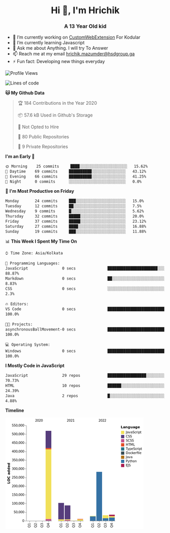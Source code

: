 <h1 align="center">Hi 👋, I'm Hrichik</h1>
<h3 align="center">A 13 Year Old kid</h3>


- 🔭 I’m currently working on [CustomWebExtension](https://github.com/hrichiksite/CustomWebExtension) For Kodular
- 🌱 I’m currently learning Javascript
- 💬 Ask me about Anything. I will try To Answer
- 📫 Reach me at my email hrichik.mazumder@hsdgroup.ga
- ⚡ Fun fact: Developing new things everyday

<!--START_SECTION:waka-->
![Profile Views](http://img.shields.io/badge/Profile%20Views-96-blue)

![Lines of code](https://img.shields.io/badge/From%20Hello%20World%20I%27ve%20Written-3.1%20million%20lines%20of%20code-blue)

**🐱 My Github Data** 

> 🏆 184 Contributions in the Year 2020
 > 
> 📦 57.6 kB Used in Github's Storage 
 > 
> 🚫 Not Opted to Hire
 > 
> 📜 80 Public Repositories
 > 
> 🔑 9 Private Repositories 

**I'm an Early 🐤** 

```text
🌞 Morning    25 commits     ████░░░░░░░░░░░░░░░░░░░░░   15.62% 
🌆 Daytime    69 commits     ██████████░░░░░░░░░░░░░░░   43.12% 
🌃 Evening    66 commits     ██████████░░░░░░░░░░░░░░░   41.25% 
🌙 Night      0 commits      ░░░░░░░░░░░░░░░░░░░░░░░░░   0.0%

```
📅 **I'm Most Productive on Friday** 

```text
Monday       24 commits     ███░░░░░░░░░░░░░░░░░░░░░░   15.0% 
Tuesday      12 commits     ██░░░░░░░░░░░░░░░░░░░░░░░   7.5% 
Wednesday    9 commits      █░░░░░░░░░░░░░░░░░░░░░░░░   5.62% 
Thursday     32 commits     █████░░░░░░░░░░░░░░░░░░░░   20.0% 
Friday       37 commits     █████░░░░░░░░░░░░░░░░░░░░   23.12% 
Saturday     27 commits     ████░░░░░░░░░░░░░░░░░░░░░   16.88% 
Sunday       19 commits     ███░░░░░░░░░░░░░░░░░░░░░░   11.88%

```


📊 **This Week I Spent My Time On** 

```text
⌚︎ Time Zone: Asia/Kolkata

💬 Programming Languages: 
JavaScript               0 secs              ██████████████████████░░░   88.87% 
Markdown                 0 secs              ██░░░░░░░░░░░░░░░░░░░░░░░   8.83% 
CSS                      0 secs              ░░░░░░░░░░░░░░░░░░░░░░░░░   2.3%

🔥 Editors: 
VS Code                  0 secs              █████████████████████████   100.0%

🐱‍💻 Projects: 
asynchronousBallMovement-0 secs              █████████████████████████   100.0%

💻 Operating System: 
Windows                  0 secs              █████████████████████████   100.0%

```

**I Mostly Code in JavaScript** 

```text
JavaScript               29 repos            █████████████████░░░░░░░░   70.73% 
HTML                     10 repos            ██████░░░░░░░░░░░░░░░░░░░   24.39% 
Java                     2 repos             █░░░░░░░░░░░░░░░░░░░░░░░░   4.88%

```


**Timeline**

![Chart not found](https://github.com/hrichiksite/hrichiksite/blob/master/charts/bar_graph.png) 


<!--END_SECTION:waka-->

